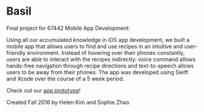# Basil
Final project for 67442 Mobile App Development:

Using all our accumulated knowledge in iOS app development, we built a mobile app that allows users to find and use recipes in an intuitive and user-friendly environment. Instead of hovering over their phones constantly, users are able to interact with the recipes indirectly: voice command allows hands-free navigation through recipe directions and text-to-speech allows users to be away from their phones. The app was developed using Swift and Xcode over the course of a 5 week period.

Check out our [app prototype](https://invis.io/BX9CR0FMA)!

Created Fall 2016 by Helen Kim and Sophie Zhao.
